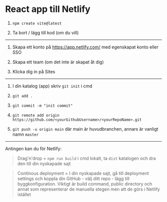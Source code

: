 # React app till Netlify

1. `npm create vite@latest`

2. Ta bort / lägg till kod (om du vill)

---------------------------------------

1. Skapa ett konto på https://app.netlify.com/ med egenskapat konto eller SSO

2. Skapa ett team (om det inte är skapat åt dig)

3. Klicka dig in på Sites

---------------------------------------

1. I din katalog (app) skriv `git init` i cmd

2. `git add .`

3. `git commit -m "init commit"`

4. `git remote add origin https://github.com/<yourGithubUsername>/<yourRepoName>.git`

5. `git push -u origin main` där main är huvudbranchen, annars är vanligt namn `master`

-----------------------------------------

Antingen kan du för Netlify:

> Drag'n'drop = `npm run build` i cmd lokalt, ta `dist` katalogen och dra den till din nyskapade sajt

> Continous deployment = I din nyskapade sajt, gå till deployment settings och koppla din GitHub - välj ditt repo - lägg till byggkonfiguration. Viktigt är build command, public directory och annat som representerar de manuella stegen men att de görs i Netlify istället
